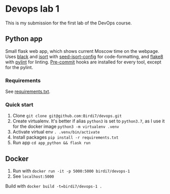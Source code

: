 # Devops lab 1

This is my submission for the first lab of the DevOps course.

## Python app

Small flask web app, which shows current Moscow time on the webpage.
Uses [black](https://github.com/psf/black) and [isort](https://github.com/timothycrosley/isort) with [seed-isort-config](https://github.com/asottile/seed-isort-config) for code-formatting, and [flake8](http://flake8.pycqa.org/en/latest/) with [pylint](https://www.pylint.org) for linting. [Pre-commit](https://pre-commit.com) hooks are installed for every tool, except for the pylint.

### Requirements

See [requirements.txt](requirements.txt).

### Quick start

1. Clone
  `git clone git@github.com:Birdi7/devops.git`
2. Create virtualenv.
    It's better if alias `python3` is set to `python3.7`,
    as I use it for the docker image
    `python3 -m virtualenv .venv`
3. Activate virtual env
    `. .venv/bin/activate`
4. Install packages
   `pip install -r requirements.txt`
5. Run app
    `cd app_python && flask run`

## Docker

1. Run with `docker run -it -p 5000:5000 birdi7/devops-1`
2. See `localhost:5000`

Build with `docker build -t=birdi7/devops-1 .`
